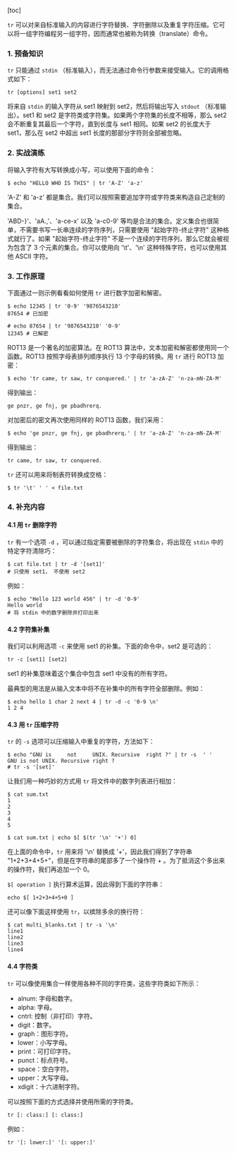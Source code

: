 [toc]

`tr` 可以对来自标准输入的内容进行字符替换、字符删除以及重复字符压缩。它可以将一组字符编程另一组字符，因而通常也被称为转换（translate）命令。

### 1. 预备知识

`tr` 只能通过 `stdin` （标准输入），而无法通过命令行参数来接受输入。它的调用格式如下：

```shell
tr [options] set1 set2
```

将来自 `stdin` 的输入字符从 set1 映射到 set2，然后将输出写入 `stdout` （标准输出）。set1 和 set2 是字符类或字符集。如果两个字符集的长度不相等，那么 set2 会不断重复其最后一个字符，直到长度与 set1 相同。如果 set2 的长度大于 set1，那么在 set2 中超出 set1 长度的那部分字符则全部被忽略。

### 2. 实战演练

将输入字符有大写转换成小写，可以使用下面的命令：

```console
$ echo "HELLO WHO IS THIS" | tr 'A-Z' 'a-z'
```

'A-Z' 和 'a-z' 都是集合。我们可以按照需要追加字符或字符类来构造自己定制的集合。

'ABD-}'、'aA.,'、'a-ce-x' 以及 'a-c0-9' 等均是合法的集合。定义集合也很简单，不需要书写一长串连续的字符序列，只需要使用 "起始字符-终止字符" 这种格式就行了。如果 "起始字符-终止字符" 不是一个连续的字符序列，那么它就会被视为包含了 3 个元素的集合。你可以使用向 '\t'、'\n' 这种特殊字符，也可以使用其他 ASCII 字符。

### 3. 工作原理

下面通过一则示例看看如何使用 `tr` 进行数字加密和解密。

```console
$ echo 12345 | tr '0-9' '9876543210'
87654 # 已加密

# echo 87654 | tr '9876543210' '0-9'
12345 # 已解密
```

ROT13 是一个著名的加密算法。在 ROT13 算法中，文本加密和解密都使用同一个函数。ROT13 按照字母表排列顺序执行 13 个字母的转换。用 `tr` 进行 ROT13 加密：

```console
$ echo 'tr came, tr saw, tr conquered.' | tr 'a-zA-Z' 'n-za-mN-ZA-M'
```

得到输出：

```console
ge pnzr, ge fnj, ge pbadhrerq.
```

对加密后的密文再次使用同样的 ROT13 函数，我们采用：

```console
$ echo 'ge pnzr, ge fnj, ge pbadhrerq.' | tr 'a-zA-Z' 'n-za-mN-ZA-M'
```

得到输出：

```console
tr came, tr saw, tr conquered.
```

`tr` 还可以用来将制表符转换成空格：

```console
$ tr '\t' ' ' < file.txt
```

### 4. 补充内容

#### 4.1 用 `tr` 删除字符

`tr` 有一个选项 `-d` ，可以通过指定需要被删除的字符集合，将出现在 `stdin` 中的特定字符清除巧：

```console
$ cat file.txt | tr -d '[set1]'
# 只使用 set1， 不使用 set2
```

例如：

```console
$ echo "Hello 123 world 456" | tr -d '0-9'
Hello world
# 将 stdin 中的数字删除并打印出来
```

#### 4.2 字符集补集

我们可以利用选项 `-c` 来使用 set1 的补集。下面的命令中，set2 是可选的：

```console
tr -c [set1] [set2]
```

set1 的补集意味着这个集合中包含 set1 中没有的所有字符。

最典型的用法是从输入文本中将不在补集中的所有字符全部删除。例如：

```console
$ echo hello 1 char 2 next 4 | tr -d -c '0-9 \n'
1 2 4
```

#### 4.3 用 `tr` 压缩字符

`tr` 的 `-s` 选项可以压缩输入中重复的字符，方法如下：

```console
$ echo "GNU is     not     UNIX. Recursive  right ?" | tr -s  ' '
GNU is not UNIX. Recursive right ?
# tr -s '[set]'
```

让我们用一种巧妙的方式用 `tr` 将文件中的数字列表进行相加：

```console
$ cat sum.txt
1
2
3
4
5

$ cat sum.txt | echo $[ $(tr '\n' '+') 0]
```

在上面的命令中，`tr` 用来将 '\n' 替换成 '+'，因此我们得到了字符串 "1+2+3+4+5+"，但是在字符串的尾部多了一个操作符 + 。为了抵消这个多出来的操作符，我们再追加一个 0。

`$[ operation ]` 执行算术运算，因此得到下面的字符串：

```console
echo $[ 1+2+3+4+5+0 ]
```

还可以像下面这样使用 `tr`，以摈除多余的换行符：

```console
$ cat multi_blanks.txt | tr -s '\n'
line1
line2
line3
line4
```

#### 4.4 字符类

`tr` 可以像使用集合一样使用各种不同的字符类，这些字符类如下所示：

+ alnum: 字母和数字。
+ alpha: 字母。
+ cntrl: 控制（非打印）字符。
+ digit：数字。
+ graph：图形字符。
+ lower：小写字母。
+ print：可打印字符。
+ punct：标点符号。
+ space：空白字符。
+ upper：大写字母。
+ xdigit：十六进制字符。

可以按照下面的方式选择并使用所需的字符类。

```console
tr [: class:] [: class:]
```

例如：

```console
tr '[: lower:]' '[: upper:]'
```

